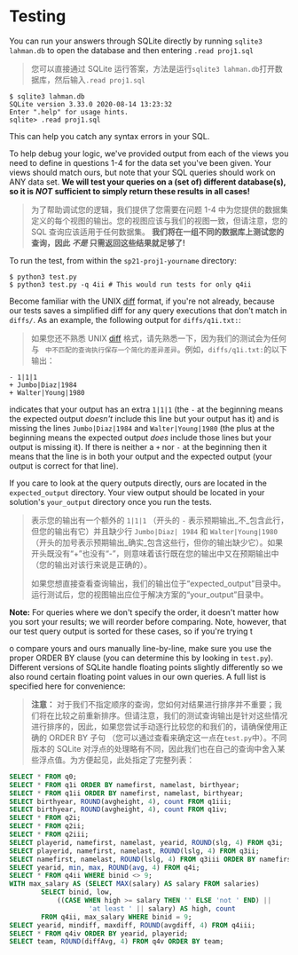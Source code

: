 # Testing

You can run your answers through SQLite directly by running `sqlite3 lahman.db` to open the database and then entering `.read proj1.sql`

> 您可以直接通过 SQLite 运行答案，方法是运行`sqlite3 lahman.db`打开数据库，然后输入`.read proj1.sql`

```text
$ sqlite3 lahman.db
SQLite version 3.33.0 2020-08-14 13:23:32
Enter ".help" for usage hints.
sqlite> .read proj1.sql
```

This can help you catch any syntax errors in your SQL.

To help debug your logic, we've provided output from each of the views you need to define in questions 1-4 for the data set you've been given. Your views should match ours, but note that your SQL queries should work on ANY data set. **We will test your queries on a \(set of\) different database\(s\), so it is** _**NOT**_ **sufficient to simply return these results in all cases!**

> 为了帮助调试您的逻辑，我们提供了您需要在问题 1-4 中为您提供的数据集定义的每个视图的输出。您的视图应该与我们的视图一致，但请注意，您的 SQL 查询应该适用于任何数据集。 **我们将在一组不同的数据库上测试您的查询，因此 _不是_ 只需返回这些结果就足够了!**

To run the test, from within the `sp21-proj1-yourname` directory:

```text
$ python3 test.py
$ python3 test.py -q 4ii # This would run tests for only q4ii
```

Become familiar with the UNIX [diff](http://en.wikipedia.org/wiki/Diff) format, if you're not already, because our tests saves a simplified diff for any query executions that don't match in `diffs/`. As an example, the following output for `diffs/q1i.txt:`:

> 如果您还不熟悉 UNIX [diff](http://en.wikipedia.org/wiki/Diff) 格式，请先熟悉一下，因为我们的测试会为任何与 ` 中不匹配的查询执行保存一个简化的差异差异`。例如，`diffs/q1i.txt:`的以下输出：

```text
- 1|1|1
+ Jumbo|Diaz|1984
+ Walter|Young|1980
```

indicates that your output has an extra `1|1|1` \(the `-` at the beginning means the expected output _doesn't_ include this line but your output has it\) and is missing the lines `Jumbo|Diaz|1984` and `Walter|Young|1980` \(the plus at the beginning means the expected output _does_ include those lines but your output is missing it\). If there is neither a `+` nor `-` at the beginning then it means that the line is in both your output and the expected output \(your output is correct for that line\).

If you care to look at the query outputs directly, ours are located in the `expected_output` directory. Your view output should be located in your solution's `your_output` directory once you run the tests.

>表示您的输出有一个额外的 `1|1|1` （开头的 `-` 表示预期输出_不_包含此行，但您的输出有它）并且缺少行 `Jumbo|Diaz| 1984` 和 `Walter|Young|1980` （开头的加号表示预期输出_确实_包含这些行，但你的输出缺少它）。如果开头既没有“+”也没有“-”，则意味着该行既在您的输出中又在预期输出中（您的输出对该行来说是正确的）。
>
>如果您想直接查看查询输出，我们的输出位于“expected_output”目录中。运行测试后，您的视图输出应位于解决方案的“your_output”目录中。

**Note:** For queries where we don't specify the order, it doesn't matter how you sort your results; we will reorder before comparing. Note, however, that our test query output is sorted for these cases, so if you're trying t

o compare yours and ours manually line-by-line, make sure you use the proper ORDER BY clause \(you can determine this by looking in `test.py`\). Different versions of SQLite handle floating points slightly differently so we also round certain floating point values in our own queries. A full list is specified here for convenience:

> **注意：** 对于我们不指定顺序的查询，您如何对结果进行排序并不重要；我们将在比较之前重新排序。但请注意，我们的测试查询输出是针对这些情况进行排序的，因此，如果您尝试手动逐行比较您的和我们的，请确保使用正确的 ORDER BY 子句 （您可以通过查看来确定这一点在`test.py`中）。不同版本的 SQLite 对浮点的处理略有不同，因此我们也在自己的查询中舍入某些浮点值。为方便起见，此处指定了完整列表：

```sql
SELECT * FROM q0;
SELECT * FROM q1i ORDER BY namefirst, namelast, birthyear;
SELECT * FROM q1ii ORDER BY namefirst, namelast, birthyear;
SELECT birthyear, ROUND(avgheight, 4), count FROM q1iii;
SELECT birthyear, ROUND(avgheight, 4), count FROM q1iv;
SELECT * FROM q2i;
SELECT * FROM q2ii;
SELECT * FROM q2iii;
SELECT playerid, namefirst, namelast, yearid, ROUND(slg, 4) FROM q3i;
SELECT playerid, namefirst, namelast, ROUND(lslg, 4) FROM q3ii;
SELECT namefirst, namelast, ROUND(lslg, 4) FROM q3iii ORDER BY namefirst, namelast;
SELECT yearid, min, max, ROUND(avg, 4) FROM q4i;
SELECT * FROM q4ii WHERE binid <> 9;
WITH max_salary AS (SELECT MAX(salary) AS salary FROM salaries)
        SELECT binid, low,
            ((CASE WHEN high >= salary THEN '' ELSE 'not ' END) ||
                    'at least ' || salary) AS high, count
        FROM q4ii, max_salary WHERE binid = 9;
SELECT yearid, mindiff, maxdiff, ROUND(avgdiff, 4) FROM q4iii;
SELECT * FROM q4iv ORDER BY yearid, playerid;
SELECT team, ROUND(diffAvg, 4) FROM q4v ORDER BY team;
```

